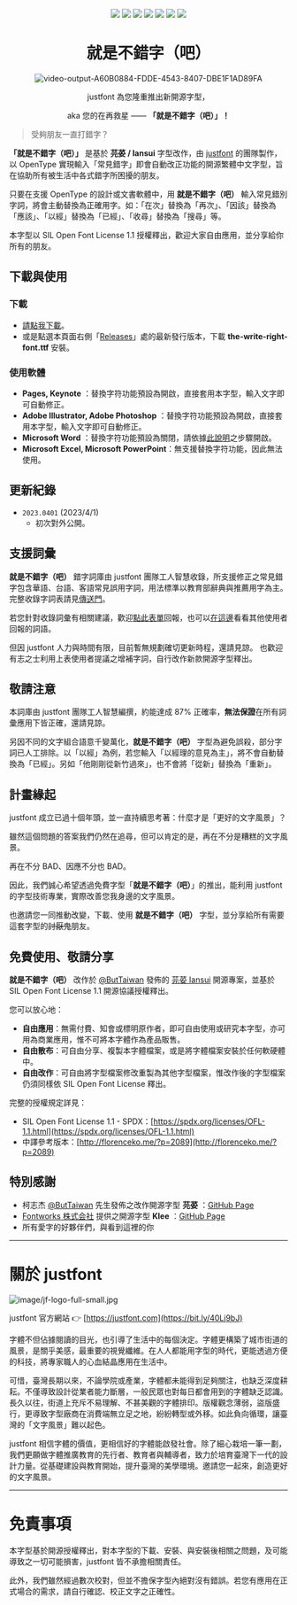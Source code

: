 <div align="center">

![](https://img.shields.io/github/v/release/justfont/The-Write-Right-Font?label=%E6%9C%80%E6%96%B0%E7%89%88%E6%9C%AC&style=flat-square) ![](https://img.shields.io/github/downloads/justfont/The-Write-Right-Font/total?label=總下載數&style=flat-square) ![](https://img.shields.io/github/release-date/justfont/The-Write-Right-Font?label=最後更新&style=flat-square&color=red) ![](https://img.shields.io/github/size/justfont/The-Write-Right-Font/the-write-right-font-2023.0401.ttf?label=檔案大小&style=flat-square&color=ff69b4) ![](https://img.shields.io/badge/授權方式-OFL%201.1-yellow?style=flat-square) ![](https://img.shields.io/github/forks/justfont/The-Write-Right-Font?style=flat-square&color=green) ![](https://img.shields.io/github/stars/justfont/The-Write-Right-Font?style=flat-square&color=yellowgreen)


# 就是不錯字（吧）




![video-output-A60B0884-FDDE-4543-8407-DBE1F1AD89FA](https://user-images.githubusercontent.com/129033985/229058895-6b4d0c07-fff8-4dde-a608-647275863ff7.gif)



justfont 為您隆重推出新開源字型，

aka 您的在再救星 —— **「就是不錯字（吧）」！**

</div>

> 受夠朋友一直打錯字？

**「就是不錯字（吧）」** 是基於 **芫荽 / Iansui** 字型改作，由 [justfont](https://justfont.com/) 的團隊製作，以 OpenType 實現輸入「常見錯字」即會自動改正功能的開源繁體中文字型，旨在協助所有被生活中各式錯字所困擾的朋友。

只要在支援 OpenType 的設計或文書軟體中，用 **就是不錯字（吧）** 輸入常見錯別字詞，將會主動替換為正確用字。如：「在次」替換為「再次」、「因該」替換為「應該」、「以經」替換為「已經」、「收尋」替換為「搜尋」等。

本字型以 SIL Open Font License 1.1 授權釋出，歡迎大家自由應用，並分享給你所有的朋友。

## 下載與使用

### **下載**
 
- [請點我下載](https://github.com/justfont/The-Write-Right-Font/releases/download/2023.0401/the-write-right-font-2023.0401.ttf)。
- 或是點選本頁面右側「[Releases](https://github.com/justfont/The-Write-Right-Font/releases)」處的最新發行版本，下載 **the-write-right-font.ttf** 安裝。

### **使用軟體**

- **Pages, Keynote** ：替換字符功能預設為開啟，直接套用本字型，輸入文字即可自動修正。
- **Adobe Illustrator, Adobe Photoshop** ：替換字符功能預設為開啟，直接套用本字型，輸入文字即可自動修正。
- **Microsoft Word** ：替換字符功能預設為關閉，請依據[此說明](https://justfont.notion.site/4d415f1db6fc4a8f9ac27a16139986e9)之步驟開啟。
- **Microsoft Excel, Microsoft PowerPoint**：無支援替換字符功能，因此無法使用。

## 更新紀錄

- `2023.0401` (2023/4/1)
    - 初次對外公開。

## 支援詞彙

**就是不錯字（吧）** 錯字詞庫由 justfont 團隊工人智慧收錄，所支援修正之常見錯字包含華語、台語、客語常見誤用字詞，用法標準以教育部辭典與推薦用字為主。完整收錄字詞表請見[傳送門](https://docs.google.com/spreadsheets/d/1ihqTzoNSjh8rqhYGh-8K43cPNFJGxxh7SPEzUpZ3VT4/edit?resourcekey#gid=2031303555&range=A1)。

若您針對收錄詞彙有相關建議，歡迎[點此表單](https://forms.gle/ieyLP4Cng5uz2oHz6)回報，也可以[在這邊](https://reurl.cc/OV6W7v)看看其他使用者回報的詞語。

但因 justfont 人力與時間有限，目前暫無規劃確切更新時程，還請見諒。
也歡迎有志之士利用上表使用者提議之增補字詞，自行改作新款開源字型釋出。

## 敬請注意

本詞庫由 justfont 團隊工人智慧編撰，約能達成 87\% 正確率，**無法保證**在所有詞彙應用下皆正確，還請見諒。

另因不同的文字組合語意千變萬化，**就是不錯字（吧）** 字型為避免誤殺，部分字詞已人工排除。以「以經」為例，若您輸入「以經理的意見為主」，將不會自動替換為「已經」。另如「他剛剛從新竹過來」，也不會將「從新」替換為「重新」。

## 計畫緣起

justfont 成立已過十個年頭，並一直持續思考著：什麼才是「更好的文字風景」？

雖然這個問題的答案我們仍然在追尋，但可以肯定的是，再在不分是糟糕的文字風景。

再在不分 BAD、因應不分也 BAD。

因此，我們誠心希望透過免費字型「**就是不錯字（吧）**」的推出，能利用 justfont 的字型技術專業，實際改善您我身邊的文字風景。

也邀請您一同推動改變，下載、使用 **就是不錯字（吧）** 字型，並分享給所有需要這套字型的~~討厭鬼~~朋友。

## 免費使用、敬請分享

**就是不錯字（吧）** 改作於 [@ButTaiwan](https://github.com/ButTaiwan) 發佈的 [芫荽 Iansui](https://github.com/ButTaiwan/iansui) 開源專案，並基於 SIL Open Font License 1.1 開源協議授權釋出。

您可以放心地：

- **自由應用**：無需付費、知會或標明原作者，即可自由使用或研究本字型，亦可用為商業應用，惟不可將本字體作為產品販售。
- **自由散布**：可自由分享、複製本字體檔案，或是將字體檔案安裝於任何軟硬體中。
- **自由改作**：可自由將字型檔案修改重製為其他字型檔案，惟改作後的字型檔案仍須同樣依 SIL Open Font License 釋出。

完整的授權規定詳見：

- SIL Open Font License 1.1 - SPDX：[https://spdx.org/licenses/OFL-1.1.html](https://spdx.org/licenses/OFL-1.1.html)
- 中譯參考版本：[http://florenceko.me/?p=2089](http://florenceko.me/?p=2089)

## 特別感謝

- 柯志杰 [@ButTaiwan](https://github.com/ButTaiwan) 先生發佈之改作開源字型 **芫荽** ：[GitHub Page](https://github.com/ButTaiwan/iansui)
- [Fontworks 株式会社](http://fontworks.co.jp/) 提供之開源字型 **Klee** ：[GitHub Page](https://github.com/fontworks-fonts/)
- 所有愛字的好夥伴們，與看到這裡的你

---

# 關於 justfont

![image/jf-logo-full-small.jpg](image/jf-logo-full-small.jpg)

justfont 官方網站 👉  [https://justfont.com](https://bit.ly/40Lj9bJ)

字體不但佔據閱讀的目光，也引導了生活中的每個決定。字體更構築了城市街道的風景，是關乎美感，最重要的視覺纖維。在人人都能用字型的時代，更能透過方便的科技，將專家職人的心血結晶應用在生活中。

可惜，臺灣長期以來，不論學院或產業，字體都未能得到足夠關注，也缺乏深度耕耘。不僅導致設計從業者能力斷層，一般民眾也對每日都會用到的字體缺乏認識。長久以往，街道上充斥不易理解、不甚美觀的字體排印。版權觀念薄弱，盜版盛行，更導致字型廠商在消費端無立足之地，紛紛轉型或外移。如此負向循環，讓臺灣的「文字風景」難以起色。

justfont 相信字體的價值，更相信好的字體能啟發社會。除了細心栽培一筆一劃，我們更願做字體推廣教育的先行者、教育者與輔導者，致力於培育臺灣下一代的設計力量。從基礎建設與教育開始，提升臺灣的美學環境。邀請您一起來，創造更好的文字風景。


---

# 免責事項

本字型基於開源授權釋出，對本字型的下載、安裝、與安裝後相關之問題，及可能導致之一切可能損害，justfont 皆不承擔相關責任。

此外，我們雖然經過數次校對，但並不擔保字型內絕對沒有錯誤。若您有應用在正式場合的需求，請自行確認、校正文字之正確性。
